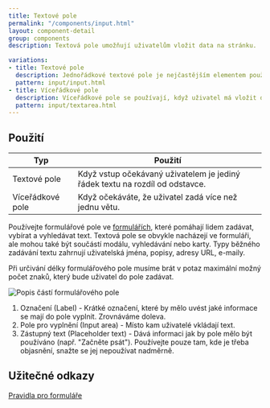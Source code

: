 ```yaml
---
title: Textové pole
permalink: "/components/input.html"
layout: component-detail
group: components
description: Textová pole umožňují uživatelům vložit data na stránku.

variations:
- title: Textové pole
  description: Jednořádkové textové pole je nejčastějším elementem používaným ve formulářích.
  pattern: input/input.html
- title: Víceřádkové pole
  description: Víceřádkové pole se používají, když uživatel má vložit delší text. 
  pattern: input/textarea.html
---
```


## Použití

| Typ               | Použití                                                                      |
| ----------------- |------------------------------------------------------------------------------|
| Textové pole      | Když vstup očekávaný uživatelem je jediný řádek textu na rozdíl od odstavce. | 
| Víceřádkové pole  | Když očekáváte, že uživatel zadá více než jednu větu.                        | 

Používejte formulářové pole ve [formulářích](/demo-design-system/guidelines/forms.html), které pomáhají lidem zadávat, vybírat a vyhledávat text. Textová pole se obvykle nacházejí ve formuláři, ale mohou také být součástí modálu, vyhledávání nebo karty. Typy běžného zadávání textu zahrnují uživatelská jména, popisy, adresy URL, e-maily.

Při určivání délky formulářového pole musíme brát v potaz maximální možný počet znaků, který bude uživatel do pole zadávat.

![Popis částí formulářového pole](/demo-design-system/images/input.png "Formulářové pole")

1. Označení (Label) - Krátké označení, které by mělo uvést jaké informace se mají do pole vyplnit. Zrovnáváme doleva.
2. Pole pro vyplnění (Input area)  - Místo kam uživatelé vkládají text.
3. Zástupný text (Placeholder text) - Dává informaci jak by pole mělo být používáno (např. "Začněte psát"). Používejte pouze tam, kde je třeba objasnění, snažte se jej nepoužívat nadměrně.


## Užitečné odkazy

[Pravidla pro formuláře](http://127.0.0.1:4000/demo-design-system/guidelines/forms.html)